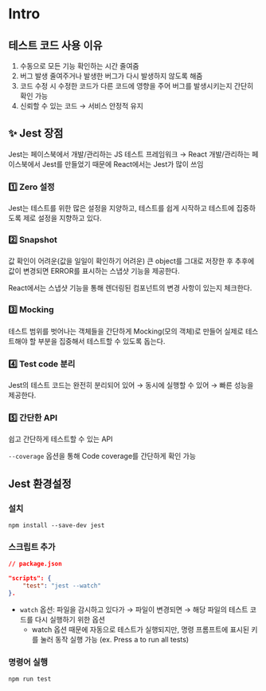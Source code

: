 # Intro

## 테스트 코드 사용 이유

1. 수동으로 모든 기능 확인하는 시간 줄여줌
2. 버그 발생 줄여주거나 발생한 버그가 다시 발생하지 않도록 해줌
3. 코드 수정 시 수정한 코드가 다른 코드에 영향을 주어 버그를 발생시키는지 간단히 확인 가능
4. 신뢰할 수 있는 코드 → 서비스 안정적 유지

## ✨ Jest 장점

Jest는 페이스북에서 개발/관리하는 JS 테스트 프레임워크 → React 개발/관리하는 페이스북에서 Jest를 만들었기 때문에 React에서는 Jest가 많이 쓰임

### 1️⃣ Zero 설정

Jest는 테스트를 위한 많은 설정을 지양하고, 테스트를 쉽게 시작하고 테스트에 집중하도록 제로 설정을 지향하고 있다.

### 2️⃣ Snapshot

값 확인이 어려운(값을 일일이 확인하기 어려운) 큰 object를 그대로 저장한 후 추후에 값이 변경되면 ERROR를 표시하는 스냅샷 기능을 제공한다.

React에서는 스냅샷 기능을 통해 렌더링된 컴포넌트의 변경 사항이 있는지 체크한다.

### 3️⃣ Mocking

테스트 범위를 벗어나는 객체들을 간단하게 Mocking(모의 객체)로 만들어 실제로 테스트해야 할 부분을 집중해서 테스트할 수 있도록 돕는다.

### 4️⃣ Test code 분리

Jest의 테스트 코드는 완전히 분리되어 있어 → 동시에 실행할 수 있어 → 빠른 성능을 제공한다.

### 5️⃣ 간단한 API

쉽고 간단하게 테스트할 수 있는 API

`--coverage` 옵션을 통해 Code coverage를 간단하게 확인 가능

## Jest 환경설정

### 설치

```tsx
npm install --save-dev jest
```

### 스크립트 추가

```json
// package.json

"scripts": {
	"test": "jest --watch"
}.
```

- `watch` 옵션: 파일을 감시하고 있다가 → 파일이 변경되면 → 해당 파일의 테스트 코드를 다시 실행하기 위한 옵션
    - watch 옵션 때문에 자동으로 테스트가 실행되지만, 명령 프롬프트에 표시된 키를 눌러 동작 실행 가능 (ex. Press a to run all tests)

### 명령어 실행

```tsx
npm run test
```
